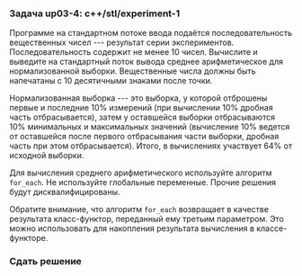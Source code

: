 ### Задача up03-4: c++/stl/experiment-1

Программе на стандартном потоке ввода подаётся последовательность
вещественных чисел --- результат серии экспериментов. Последовательность
содержит не менее 10 чисел. Вычислите и выведите на стандартный поток
вывода среднее арифметическое для нормализованной выборки. Вещественные
числа должны быть напечатаны с 10 десятичными знаками после точки.

Нормализованная выборка --- это выборка, у которой отброшены первые и
последние 10% измерений (при вычислении 10% дробная часть
отбрасывается), затем у оставшейся выборки отбрасываются 10% минимальных
и максимальных значений (вычисление 10% ведется от оставшейся после
первого отбрасывания части выборки, дробная часть при этом
отбрасывается). Итого, в вычислениях участвует 64% от исходной выборки.

Для вычисления среднего арифметического используйте алгоритм `for_each`.
Не используйте глобальные переменные. Прочие решения будут
дисквалифицированы.

Обратите внимание, что алгоритм `for_each` возвращает в качестве
результата класс-функтор, переданный ему третьим параметром. Это можно
использовать для накопления результата вычисления в классе-функторе.

### Сдать решение
